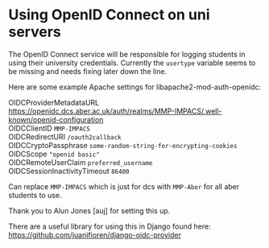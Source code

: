 # Using OpenID Connect on uni servers

The OpenID Connect service will be responsible for logging students in using their university credentials. Currently the `usertype` variable seems to be missing and needs fixing later down the line. 

Here are some example Apache settings for libapache2-mod-auth-openidc:

OIDCProviderMetadataURL https://openidc.dcs.aber.ac.uk/auth/realms/MMP-IMPACS/.well-known/openid-configuration \
OIDCClientID `MMP-IMPACS` \
OIDCRedirectURI `/oauth2callback` \
OIDCCryptoPassphrase `some-random-string-for-encrypting-cookies` \
OIDCScope `"openid basic"` \
OIDCRemoteUserClaim `preferred_username` \
OIDCSessionInactivityTimeout `86400`

Can replace `MMP-IMPACS` which is just for dcs with `MMP-Aber` for all aber students to use.

Thank you to Alun Jones [auj] for setting this up. 

There are a useful library for using this in Django found here: https://github.com/juanifioren/django-oidc-provider
